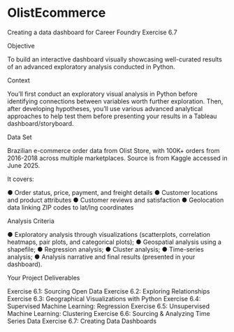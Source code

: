# OlistEcommerce
Creating a data dashboard for Career Foundry Exercise 6.7

<p>Objective</p>
<p>To build an interactive dashboard visually showcasing well-curated results of an advanced exploratory analysis conducted in Python.</p>
<p>Context</p>
<p> You’ll first conduct an exploratory visual analysis in Python before identifying connections between variables worth further exploration. Then, after developing hypotheses, you’ll use various advanced analytical approaches to help test them before presenting your results in a Tableau dashboard/storyboard.</p>
<p>Data Set</p>
<p> Brazilian e-commerce order data from Olist Store, with 100K+ orders from 2016-2018 across multiple marketplaces.  Source is from Kaggle accessed in June 2025.  </p>
<p> It covers: </p>
<p> ●  Order status, price, payment, and freight details 
 ● Customer locations and product attributes 
 ● Customer reviews and satisfaction 
 ●  Geolocation data linking ZIP codes to lat/lng coordinates </p>
<p> Analysis Criteria</p>
<p> ● Exploratory analysis through visualizations (scatterplots, correlation heatmaps, pair plots, and categorical plots);
 ● Geospatial analysis using a shapefile;
 ● Regression analysis;
 ● Cluster analysis;
 ● Time-series analysis;
 ● Analysis narrative and final results (presented in your dashboard).</p>
<p>Your Project Deliverables</p>
<p> Exercise 6.1: Sourcing Open Data
 Exercise 6.2: Exploring Relationships
 Exercise 6.3: Geographical Visualizations with Python
 Exercise 6.4: Supervised Machine Learning: Regression
 Exercise 6.5: Unsupervised Machine Learning: Clustering
 Exercise 6.6: Sourcing &amp; Analyzing Time Series Data
 Exercise 6.7: Creating Data Dashboards</p>
